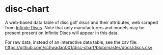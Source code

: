 # disc-chart
A web-based data table of disc golf discs and their attributes, web scraped from [Infinite Discs](https://infinitediscs.com). Note that only manufacturers and models may be present present on Infinite Discs will appear in this data.

For raw data, instead of an interactive data table, see the csv file: https://github.com/schwadan001/disc-chart/blob/master/docs/discs.csv